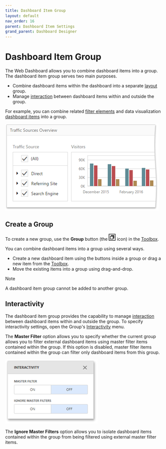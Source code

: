 ```yaml
---
title: Dashboard Item Group
layout: default
nav_order: 16
parent: Dashboard Item Settings
grand_parent: Dashboard Designer
---
```

# Dashboard Item Group
The Web Dashboard allows you to combine dashboard items into a group. The dashboard item group serves two main purposes.
* Combine dashboard items within the dashboard into a separate [layout](../dashboard-layout/dashboard-items-layout.md) group.
* Manage [interaction](../interactivity.md) between dashboard items within and outside the group.

For example, you can combine related [filter elements](filter-elements.md) and data visualization [dashboard items](../dashboard-item-settings.md) into a group.

![wdd-dashboard-group](/assets/images/dashboards/img125758.png)

## Create a Group
To create a new group, use the **Group** button (the ![wdd-group-icon](/assets/images/dashboards/img125759.png) icon) in the [Toolbox](../ui-elements/toolbox.md).

You can combine dashboard items into a group using several ways.
* Create a new dashboard item using the buttons inside a group or drag a new item from the [Toolbox](../ui-elements/toolbox.md).
* Move the existing items into a group using drag-and-drop.

> [!NOTE]
> A dashboard item group cannot be added to another group.

## Interactivity
The dashboard item group provides the capability to manage [interaction](../interactivity.md) between dashboard items within and outside the group. To specify interactivity settings, open the Group's [Interactivity](../ui-elements/dashboard-item-menu.md) menu.

The **Master Filter** option allows you to specify whether the current group allows you to filter external dashboard items using master filter items contained within the group. If this option is disabled, master filter items contained within the group can filter only dashboard items from this group.

![wdd-group-interactivity](/assets/images/dashboards/img125761.png)

The **Ignore Master Filters** option allows you to isolate dashboard items contained within the group from being filtered using external master filter items.